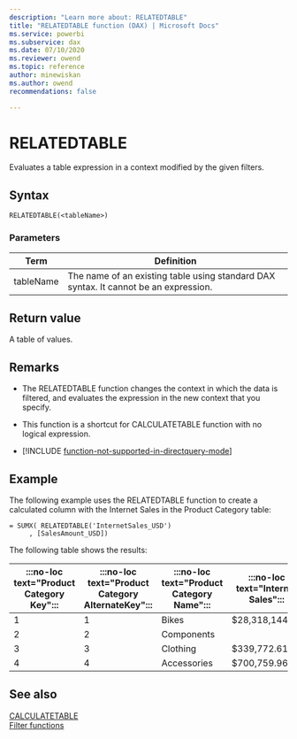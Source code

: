 ```yaml
---
description: "Learn more about: RELATEDTABLE"
title: "RELATEDTABLE function (DAX) | Microsoft Docs"
ms.service: powerbi 
ms.subservice: dax 
ms.date: 07/10/2020
ms.reviewer: owend
ms.topic: reference
author: minewiskan
ms.author: owend 
recommendations: false

---
```

# RELATEDTABLE

Evaluates a table expression in a context modified by the given filters.  
  
## Syntax  
  
```dax
RELATEDTABLE(<tableName>)  
```
  
### Parameters  
  
|Term|Definition|  
|--------|--------------|  
|tableName|The name of an existing table using standard DAX syntax. It cannot be an expression.|  
  
## Return value

A table of values.  
  
## Remarks

- The RELATEDTABLE function changes the context in which the data is filtered, and evaluates the expression in the new context that you specify.  
  
- This function is a shortcut for CALCULATETABLE function with no logical expression.  

- [!INCLUDE [function-not-supported-in-directquery-mode](includes/function-not-supported-in-directquery-mode.md)]

## Example

The following example uses the RELATEDTABLE function to create a calculated column with the Internet Sales in the Product Category table:  

```dax
= SUMX( RELATEDTABLE('InternetSales_USD')  
     , [SalesAmount_USD])  
```

The following table shows the results:  

|:::no-loc text="Product Category Key":::|:::no-loc text="Product Category AlternateKey":::|:::no-loc text="Product Category Name":::|:::no-loc text="Internet Sales":::|  
|-----|------|------|------|  
|1|1|Bikes|$28,318,144.65|  
|2|2|Components||  
|3|3|Clothing|$339,772.61|  
|4|4|Accessories|$700,759.96|  
  

  
## See also

[CALCULATETABLE](calculatetable-function-dax.md)  
[Filter functions](filter-functions-dax.md)
